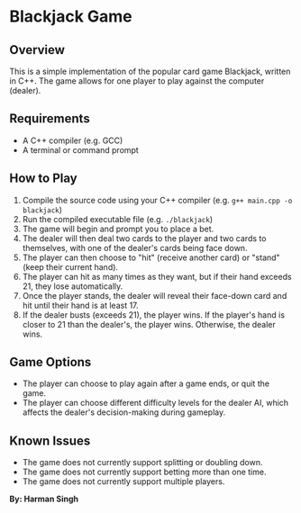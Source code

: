 
# Blackjack Game

## Overview
This is a simple implementation of the popular card game Blackjack, written in C++. The game allows for one player to play against the computer (dealer).

## Requirements
- A C++ compiler (e.g. GCC)
- A terminal or command prompt

## How to Play
1. Compile the source code using your C++ compiler (e.g. `g++ main.cpp -o blackjack`)
2. Run the compiled executable file (e.g. `./blackjack`)
3. The game will begin and prompt you to place a bet.
4. The dealer will then deal two cards to the player and two cards to themselves, with one of the dealer's cards being face down.
5. The player can then choose to "hit" (receive another card) or "stand" (keep their current hand).
6. The player can hit as many times as they want, but if their hand exceeds 21, they lose automatically.
7. Once the player stands, the dealer will reveal their face-down card and hit until their hand is at least 17.
8. If the dealer busts (exceeds 21), the player wins. If the player's hand is closer to 21 than the dealer's, the player wins. Otherwise, the dealer wins.

## Game Options
- The player can choose to play again after a game ends, or quit the game.
- The player can choose different difficulty levels for the dealer AI, which affects the dealer's decision-making during gameplay.

## Known Issues
- The game does not currently support splitting or doubling down.
- The game does not currently support betting more than one time.
- The game does not currently support multiple players.

**By: Harman Singh**
